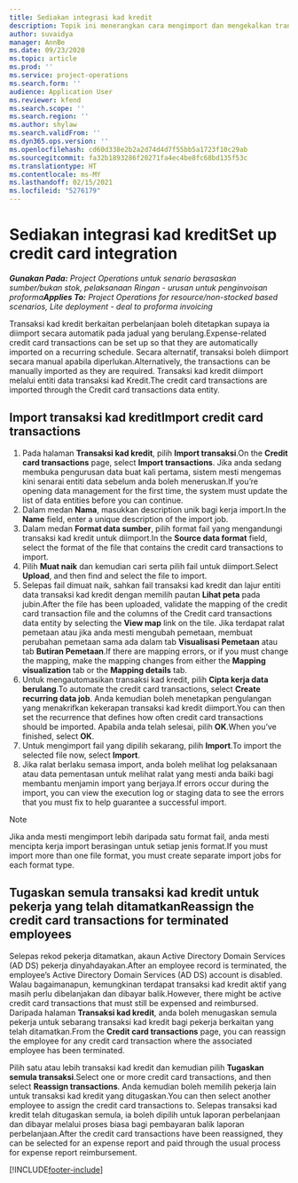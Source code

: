 ```yaml
---
title: Sediakan integrasi kad kredit
description: Topik ini menerangkan cara mengimport dan mengekalkan transaksi kad kredit yang berkaitan dengan perbelanjaan.
author: suvaidya
manager: AnnBe
ms.date: 09/23/2020
ms.topic: article
ms.prod: ''
ms.service: project-operations
ms.search.form: ''
audience: Application User
ms.reviewer: kfend
ms.search.scope: ''
ms.search.region: ''
ms.author: shylaw
ms.search.validFrom: ''
ms.dyn365.ops.version: ''
ms.openlocfilehash: cd60d338e2b2a2d74d4d7f55bb5a1723f10c29ab
ms.sourcegitcommit: fa32b1893286f20271fa4ec4be8fc68bd135f53c
ms.translationtype: HT
ms.contentlocale: ms-MY
ms.lasthandoff: 02/15/2021
ms.locfileid: "5276179"
---
```

# <a name="set-up-credit-card-integration"></a><span data-ttu-id="5eb19-103">Sediakan integrasi kad kredit</span><span class="sxs-lookup"><span data-stu-id="5eb19-103">Set up credit card integration</span></span>

<span data-ttu-id="5eb19-104">_**Gunakan Pada:** Project Operations untuk senario berasaskan sumber/bukan stok, pelaksanaan Ringan - urusan untuk penginvoisan proforma_</span><span class="sxs-lookup"><span data-stu-id="5eb19-104">_**Applies To:** Project Operations for resource/non-stocked based scenarios, Lite deployment - deal to proforma invoicing_</span></span>

<span data-ttu-id="5eb19-105">Transaksi kad kredit berkaitan perbelanjaan boleh ditetapkan supaya ia diimport secara automatik pada jadual yang berulang.</span><span class="sxs-lookup"><span data-stu-id="5eb19-105">Expense-related credit card transactions can be set up so that they are automatically imported on a recurring schedule.</span></span> <span data-ttu-id="5eb19-106">Secara alternatif, transaksi boleh diimport secara manual apabila diperlukan.</span><span class="sxs-lookup"><span data-stu-id="5eb19-106">Alternatively, the transactions can be manually imported as they are required.</span></span> <span data-ttu-id="5eb19-107">Transaksi kad kredit diimport melalui entiti data transaksi kad Kredit.</span><span class="sxs-lookup"><span data-stu-id="5eb19-107">The credit card transactions are imported through the Credit card transactions data entity.</span></span>

## <a name="import-credit-card-transactions"></a><span data-ttu-id="5eb19-108">Import transaksi kad kredit</span><span class="sxs-lookup"><span data-stu-id="5eb19-108">Import credit card transactions</span></span>

1. <span data-ttu-id="5eb19-109">Pada halaman **Transaksi kad kredit**, pilih **Import transaksi**.</span><span class="sxs-lookup"><span data-stu-id="5eb19-109">On the **Credit card transactions** page, select **Import transactions**.</span></span> <span data-ttu-id="5eb19-110">Jika anda sedang membuka pengurusan data buat kali pertama, sistem mesti mengemas kini senarai entiti data sebelum anda boleh meneruskan.</span><span class="sxs-lookup"><span data-stu-id="5eb19-110">If you’re opening data management for the first time, the system must update the list of data entities before you can continue.</span></span>
2. <span data-ttu-id="5eb19-111">Dalam medan **Nama**, masukkan description unik bagi kerja import.</span><span class="sxs-lookup"><span data-stu-id="5eb19-111">In the **Name** field, enter a unique description of the import job.</span></span>
3. <span data-ttu-id="5eb19-112">Dalam medan **Format data sumber**, pilih format fail yang mengandungi transaksi kad kredit untuk diimport.</span><span class="sxs-lookup"><span data-stu-id="5eb19-112">In the **Source data format** field, select the format of the file that contains the credit card transactions to import.</span></span>
4. <span data-ttu-id="5eb19-113">Pilih **Muat naik** dan kemudian cari serta pilih fail untuk diimport.</span><span class="sxs-lookup"><span data-stu-id="5eb19-113">Select **Upload**, and then find and select the file to import.</span></span>
5. <span data-ttu-id="5eb19-114">Selepas fail dimuat naik, sahkan fail transaksi kad kredit dan lajur entiti data transaksi kad kredit dengan memilih pautan **Lihat peta** pada jubin.</span><span class="sxs-lookup"><span data-stu-id="5eb19-114">After the file has been uploaded, validate the mapping of the credit card transaction file and the columns of the Credit card transactions data entity by selecting the **View map** link on the tile.</span></span> <span data-ttu-id="5eb19-115">Jika terdapat ralat pemetaan atau jika anda mesti mengubah pemetaan, membuat perubahan pemetaan sama ada dalam tab **Visualisasi Pemetaan** atau tab **Butiran Pemetaan**.</span><span class="sxs-lookup"><span data-stu-id="5eb19-115">If there are mapping errors, or if you must change the mapping, make the mapping changes from either the **Mapping visualization** tab or the **Mapping details** tab.</span></span>
6. <span data-ttu-id="5eb19-116">Untuk mengautomasikan transaksi kad kredit, pilih **Cipta kerja data berulang**.</span><span class="sxs-lookup"><span data-stu-id="5eb19-116">To automate the credit card transactions, select **Create recurring data job**.</span></span> <span data-ttu-id="5eb19-117">Anda kemudian boleh menetapkan pengulangan yang menakrifkan kekerapan transaksi kad kredit diimport.</span><span class="sxs-lookup"><span data-stu-id="5eb19-117">You can then set the recurrence that defines how often credit card transactions should be imported.</span></span> <span data-ttu-id="5eb19-118">Apabila anda telah selesai, pilih **OK**.</span><span class="sxs-lookup"><span data-stu-id="5eb19-118">When you’ve finished, select **OK**.</span></span>
7. <span data-ttu-id="5eb19-119">Untuk mengimport fail yang dipilih sekarang, pilih **Import**.</span><span class="sxs-lookup"><span data-stu-id="5eb19-119">To import the selected file now, select **Import**.</span></span>
8. <span data-ttu-id="5eb19-120">Jika ralat berlaku semasa import, anda boleh melihat log pelaksanaan atau data pementasan untuk melihat ralat yang mesti anda baiki bagi membantu menjamin import yang berjaya.</span><span class="sxs-lookup"><span data-stu-id="5eb19-120">If errors occur during the import, you can view the execution log or staging data to see the errors that you must fix to help guarantee a successful import.</span></span>

> [!NOTE]
> <span data-ttu-id="5eb19-121">Jika anda mesti mengimport lebih daripada satu format fail, anda mesti mencipta kerja import berasingan untuk setiap jenis format.</span><span class="sxs-lookup"><span data-stu-id="5eb19-121">If you must import more than one file format, you must create separate import jobs for each format type.</span></span>

## <a name="reassign-the-credit-card-transactions-for-terminated-employees"></a><span data-ttu-id="5eb19-122">Tugaskan semula transaksi kad kredit untuk pekerja yang telah ditamatkan</span><span class="sxs-lookup"><span data-stu-id="5eb19-122">Reassign the credit card transactions for terminated employees</span></span>

<span data-ttu-id="5eb19-123">Selepas rekod pekerja ditamatkan, akaun Active Directory Domain Services (AD DS) pekerja dinyahdayakan.</span><span class="sxs-lookup"><span data-stu-id="5eb19-123">After an employee record is terminated, the employee’s Active Directory Domain Services (AD DS) account is disabled.</span></span> <span data-ttu-id="5eb19-124">Walau bagaimanapun, kemungkinan terdapat transaksi kad kredit aktif yang masih perlu dibelanjakan dan dibayar balik.</span><span class="sxs-lookup"><span data-stu-id="5eb19-124">However, there might be active credit card transactions that must still be expensed and reimbursed.</span></span> <span data-ttu-id="5eb19-125">Daripada halaman **Transaksi kad kredit**, anda boleh menugaskan semula pekerja untuk sebarang transaksi kad kredit bagi pekerja berkaitan yang telah ditamatkan.</span><span class="sxs-lookup"><span data-stu-id="5eb19-125">From the **Credit card transactions** page, you can reassign the employee for any credit card transaction where the associated employee has been terminated.</span></span>

<span data-ttu-id="5eb19-126">Pilih satu atau lebih transaksi kad kredit dan kemudian pilih **Tugaskan semula transaksi**.</span><span class="sxs-lookup"><span data-stu-id="5eb19-126">Select one or more credit card transactions, and then select **Reassign transactions**.</span></span> <span data-ttu-id="5eb19-127">Anda kemudian boleh memilih pekerja lain untuk transaksi kad kredit yang ditugaskan.</span><span class="sxs-lookup"><span data-stu-id="5eb19-127">You can then select another employee to assign the credit card transactions to.</span></span> <span data-ttu-id="5eb19-128">Selepas transaksi kad kredit telah ditugaskan semula, ia boleh dipilih untuk laporan perbelanjaan dan dibayar melalui proses biasa bagi pembayaran balik laporan perbelanjaan.</span><span class="sxs-lookup"><span data-stu-id="5eb19-128">After the credit card transactions have been reassigned, they can be selected for an expense report and paid through the usual process for expense report reimbursement.</span></span>


[!INCLUDE[footer-include](../includes/footer-banner.md)]